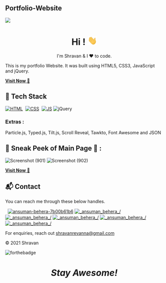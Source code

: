 ## Portfolio-Website
![](https://raw.githubusercontent.com/halfrost/halfrost/master/icons/header_.png)
<h1 align='center'> Hi ! <img src="https://github.com/ABSphreak/ABSphreak/blob/master/gifs/Hi.gif" width="30px"></h1>
<p align='center'>
I'm Shravan & I ❤️ to code.
</p>
This is my portfolio Website.
It was built using HTML5, CSS3, JavaScript and jQuery.

<a href="https://myselfshravan.github.io/" target="_blank">**Visit Now** 🚀</a>


## 📌 Tech Stack
[![HTML](https://img.shields.io/badge/html5%20-%23E34F26.svg?&style=for-the-badge&logo=html5&logoColor=white)](https://github.com/myselfshravan/Portfolio-Website/search?l=html)&nbsp;
[![CSS](https://img.shields.io/badge/css3%20-%231572B6.svg?&style=for-the-badge&logo=css3&logoColor=white)](https://github.com/myselfshravan/Portfolio-Website/search?l=css)&nbsp;
[![JS](https://img.shields.io/badge/javascript%20-%23323330.svg?&style=for-the-badge&logo=javascript&logoColor=%23F7DF1E)](https://github.com/myselfshravan/Portfolio-Website/search?l=javascript)
<img alt="jQuery" src="https://img.shields.io/badge/jquery-%230769AD.svg?style=for-the-badge&logo=jquery&logoColor=white"/>

### Extras : 
Particle.js, Typed.js, Tilt.js, Scroll Reveal, Tawkto, Font Awesome and JSON

## 📌 Sneak Peek of Main Page 🙈 :
![Screenshot (901)](https://user-images.githubusercontent.com/71520844/136664677-c855cea0-cd24-4949-ade7-8490a167e504.png)
![Screenshot (902)](https://user-images.githubusercontent.com/71520844/136664680-a562664d-6455-4d46-a2c3-dca53f121541.png)

<a href="https://myselfshravan.github.io/" target="_blank">**Visit Now** 🚀</a>


<h2>📬 Contact</h2>

You can reach me through these below handles.

&nbsp;&nbsp;<a href="https://linkedin.com/in/shravanrevanna" target="blank"><img align="center" src="https://raw.githubusercontent.com/rahuldkjain/github-profile-readme-generator/master/src/images/icons/Social/linked-in-alt.svg" alt="ansuman-behera-7b00b61b6" height="30" width="40" /></a>
 <a href="https://instagram.com/shravan_revanna" target="blank"><img align="center" src="https://raw.githubusercontent.com/rahuldkjain/github-profile-readme-generator/master/src/images/icons/Social/instagram.svg" alt="_ansuman_behera_/" height="30" width="40" /></a>
  <a href="https://facebook.com/Shravan.3.07" target="blank"><img align="center" src="https://raw.githubusercontent.com/rahuldkjain/github-profile-readme-generator/master/src/images/icons/Social/facebook.svg" alt="_ansuman_behera_/" height="30" width="40" /></a>
  <a href="https://twitter.com/myselfshravan" target="blank"><img align="center" src="https://raw.githubusercontent.com/rahuldkjain/github-profile-readme-generator/master/src/images/icons/Social/twitter.svg" alt="_ansuman_behera_/" height="30" width="40" /></a>
  <a href="https://stackoverflow.com/users/17003616/shravan" target="blank"><img align="center" src="https://raw.githubusercontent.com/rahuldkjain/github-profile-readme-generator/master/src/images/icons/Social/stack-overflow.svg" alt="_ansuman_behera_/" height="30" width="40" /></a>
   <a href="https://github.com/myselfshravan" target="blank"><img align="center" src="https://raw.githubusercontent.com/rahuldkjain/github-profile-readme-generator/master/src/images/icons/Social/github.svg" alt="_ansuman_behera_/" height="30" width="40" /></a>
   <p>For enquiries, reach out <a href="mailto:shravanrevanna158@gmail.com">shravanrevanna@gmail.com</a> </p>
   
   
© 2021 Shravan

![forthebadge](https://forthebadge.com/images/badges/built-with-love.svg)
<h1 align='center'><i>Stay Awesome!</i></h1>
